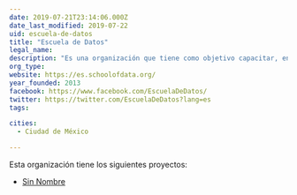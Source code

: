 ```yaml
---
date: 2019-07-21T23:14:06.000Z
date_last_modified: 2019-07-22
uid: escuela-de-datos
title: "Escuela de Datos"
legal_name: 
description: "Es una organización que tiene como objetivo capacitar, enseñar y empoderar a organizaciones civiles, periodistas y ciudadanos para que sean capaces de usar los datos de manera efectiva y eficiente."
org_type: 
website: https://es.schoolofdata.org/
year_founded: 2013
facebook: https://www.facebook.com/EscuelaDeDatos/
twitter: https://twitter.com/EscuelaDeDatos?lang=es
tags:

cities: 
  - Ciudad de México

---
```


Esta organización tiene los siguientes proyectos:

- [Sin Nombre](/i/sin-nombre.html)
